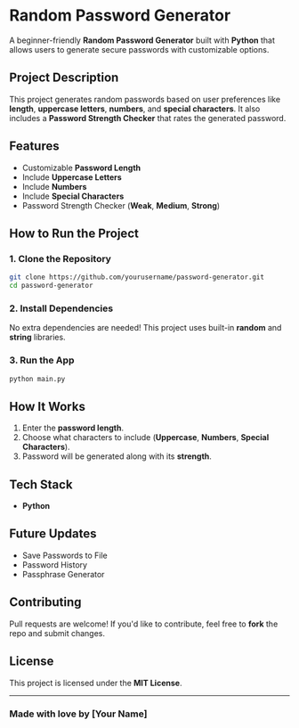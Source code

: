 # Random Password Generator

A beginner-friendly **Random Password Generator** built with **Python** that allows users to generate secure passwords with customizable options.

## Project Description

This project generates random passwords based on user preferences like **length**, **uppercase letters**, **numbers**, and **special characters**. It also includes a **Password Strength Checker** that rates the generated password.

## Features

- Customizable **Password Length**
- Include **Uppercase Letters**
- Include **Numbers**
- Include **Special Characters**
- Password Strength Checker (**Weak**, **Medium**, **Strong**)

## How to Run the Project

### 1. Clone the Repository

```bash
git clone https://github.com/yourusername/password-generator.git
cd password-generator
```

### 2. Install Dependencies

No extra dependencies are needed! This project uses built-in **random** and **string** libraries.

### 3. Run the App

```bash
python main.py
```

## How It Works

1. Enter the **password length**.
2. Choose what characters to include (**Uppercase**, **Numbers**, **Special Characters**).
3. Password will be generated along with its **strength**.

## Tech Stack

- **Python**

## Future Updates

- Save Passwords to File
- Password History
- Passphrase Generator

## Contributing

Pull requests are welcome! If you'd like to contribute, feel free to **fork** the repo and submit changes.

## License

This project is licensed under the **MIT License**.

---
### Made with love by [Your Name]

